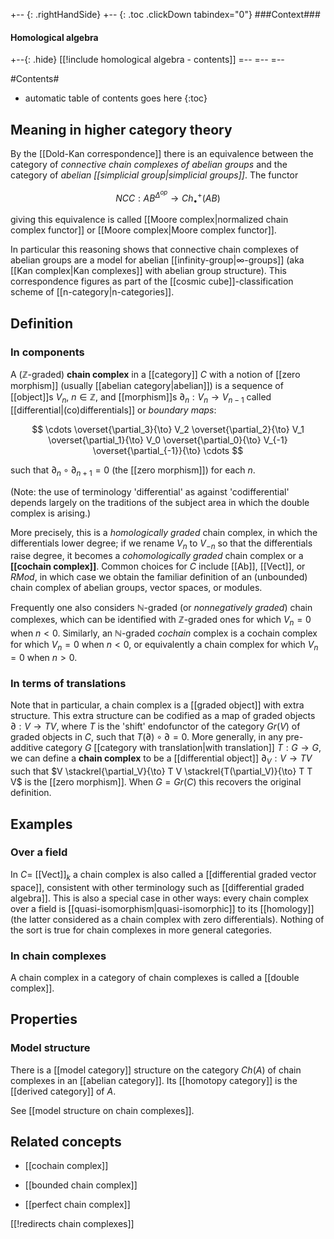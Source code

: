 
+-- {: .rightHandSide}
+-- {: .toc .clickDown tabindex="0"}
###Context###
#### Homological algebra
+--{: .hide}
[[!include homological algebra - contents]]
=--
=--
=--


#Contents#
* automatic table of contents goes here
{:toc}

## Meaning in higher category theory

By the [[Dold-Kan correspondence]] there is an equivalence between the category of *connective chain complexes of abelian groups* and the category of *abelian [[simplicial group|simplicial groups]]*. The functor

$$NCC:AB^\Delta^{op}\to Ch_\bullet^+(AB)$$

giving this equivalence is called [[Moore complex|normalized chain complex functor]] or [[Moore complex|Moore complex functor]].

In particular this reasoning shows that connective chain complexes of abelian groups are a model for abelian [[infinity-group|∞-groups]] (aka [[Kan complex|Kan complexes]] with abelian group structure).  This correspondence figures as part of the [[cosmic cube]]-classification scheme of [[n-category|n-categories]].


## Definition

### In components

A ($\mathbb{Z}$-graded) **chain complex** in a [[category]] $C$ with a notion of [[zero morphism]] (usually [[abelian category|abelian]]) is a sequence of [[object]]s $V_n$, $n\in\mathbb{Z}$, and [[morphism]]s $\partial_n:V_n \to V_{n-1}$ called [[differential|(co)differentials]] or _boundary maps_:

$$ 
\cdots \overset{\partial_3}{\to} V_2 \overset{\partial_2}{\to} V_1 \overset{\partial_1}{\to} V_0 \overset{\partial_0}{\to} V_{-1} \overset{\partial_{-1}}{\to} \cdots
$$

such that $\partial_n  \circ \partial_{n+1} = 0$ (the [[zero morphism]]) for each $n$.  

(Note: the use of terminology 'differential' as against 'codifferential' depends largely on the traditions of the subject area in which the double complex is arising.)

More precisely, this is a _homologically graded_ chain complex, in which the differentials lower degree; if we rename $V_n$ to $V_{-n}$ so that the differentials raise degree, it becomes a _cohomologically graded_ chain complex or a **[[cochain complex]]**.  Common choices for $C$ include [[Ab]], [[Vect]], or $R Mod$, in which case we obtain the familiar definition of an (unbounded) chain complex of abelian groups, vector spaces, or modules.

Frequently one also considers $\mathbb{N}$-graded (or _nonnegatively graded_) chain complexes, which can be identified with $\mathbb{Z}$-graded ones for which $V_n=0$ when $n\lt 0$.  Similarly, an $\mathbb{N}$-graded _cochain_ complex is a cochain complex for which $V_n=0$ when $n\lt 0$, or equivalently a chain complex for which $V_n=0$ when $n\gt 0$.

### In terms of translations

Note that in particular, a chain complex is a [[graded object]] with extra structure.  This extra structure can be codified as a map of graded objects $\partial:V\to T V$, where $T$ is the 'shift' endofunctor of the category $Gr(V)$ of graded objects in $C$, such that $T(\partial) \circ \partial = 0$.  More generally, in any pre-additive category $G$ [[category with translation|with translation]] $T : G \to G$, we can define a **chain complex** to be a [[differential object]] $\partial_V : V \to T V$ such that $V \stackrel{\partial_V}{\to} T V \stackrel{T(\partial_V)}{\to} T T V$ is the [[zero morphism]].  When $G= Gr(C)$ this recovers the original definition.

## Examples

### Over a field

In $C =$ [[Vect]]$_k$ a chain complex is also called a [[differential graded vector space]], consistent with other terminology such as [[differential graded algebra]].  This is also a special case in other ways: every chain complex over a field is [[quasi-isomorphism|quasi-isomorphic]] to its [[homology]] (the latter considered as a chain complex with zero differentials).  Nothing of the sort is true for chain complexes in more general categories.

### In chain complexes

A chain complex in a category of chain complexes is called a [[double complex]].


## Properties

### Model structure 

There is a [[model category]] structure on the category $Ch(A)$ of chain complexes in an [[abelian category]]. Its [[homotopy category]] is the [[derived category]] of $A$.

See [[model structure on chain complexes]].

## Related concepts

* [[cochain complex]]

* [[bounded chain complex]]

* [[perfect chain complex]]

[[!redirects chain complexes]]